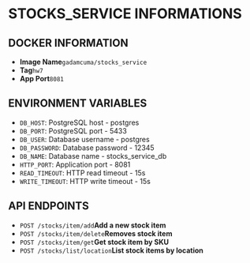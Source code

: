 # STOCKS_SERVICE INFORMATIONS

## DOCKER INFORMATION
- **Image Name**```gadamcuma/stocks_service```
- **Tag**```hw7```
- **App Port**```8081```

## ENVIRONMENT VARIABLES
- `DB_HOST`: PostgreSQL host - postgres
- `DB_PORT`: PostgreSQL port - 5433
- `DB_USER`: Database username - postgres
- `DB_PASSWORD`: Database password - 12345
- `DB_NAME`: Database name - stocks_service_db
- `HTTP_PORT`: Application port - 8081
- `READ_TIMEOUT`: HTTP read timeout - 15s
- `WRITE_TIMEOUT`: HTTP write timeout - 15s

## API ENDPOINTS
- `POST /stocks/item/add`**Add a new stock item**
- `POST /stocks/item/delete`**Removes stock item**
- `POST /stocks/item/get`**Get stock item by SKU**
- `POST /stocks/list/location`**List stock items by location**
